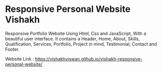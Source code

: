 # Responsive Personal Website Vishakh
Responsive Portfolio Website Using Html, Css and JavaScript, With a beautiful user interface. It contains a Header, Home, About, Skills, Qualification, Services, Portfolio, Project in mind, Testimonial, Contact and Footer.

Website Link : https://vishakhviswan.github.io/vishakh-responsive-personal-website/
